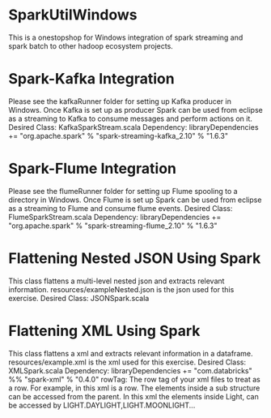 # SparkUtilWindows
This is a onestopshop for Windows integration of spark streaming and spark batch to other hadoop ecosystem projects.
# Spark-Kafka Integration
Please see the kafkaRunner folder for setting up Kafka producer in Windows. Once Kafka is set up as producer Spark can be used from eclipse as a streaming to Kafka to consume messages and perform actions on it.
Desired Class: KafkaSparkStream.scala
Dependency: libraryDependencies += "org.apache.spark" % "spark-streaming-kafka_2.10" % "1.6.3"
 

# Spark-Flume Integration
Please see the flumeRunner folder for setting up Flume spooling to a directory in Windows. Once Flume is set up  Spark can be used from eclipse as a streaming to Flume and consume flume events.
Desired Class: FlumeSparkStream.scala
Dependency:	libraryDependencies += "org.apache.spark" % "spark-streaming-flume_2.10" % "1.6.3"

# Flattening Nested JSON Using Spark
This class flattens a multi-level nested json and extracts relevant information.
resources/exampleNested.json is the json used for this exercise.
Desired Class: JSONSpark.scala

# Flattening XML Using Spark
This class flattens a xml and extracts relevant information in a dataframe.
resources/example.xml is the xml used for this exercise.
Desired Class: XMLSpark.scala
Dependency:	libraryDependencies += "com.databricks" %% "spark-xml" % "0.4.0"
rowTag: The row tag of your xml files to treat as a row. For example, in this xml  <PLANT></PLANT> is a row.
The elements inside a sub structure can be accessed from the parent. In this xml the elements inside Light, can be accessed by LIGHT.DAYLIGHT,LIGHT.MOONLIGHT...